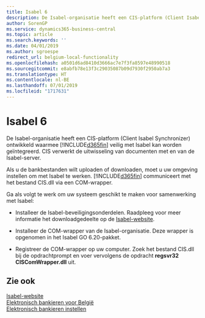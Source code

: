 ```yaml
---
title: Isabel 6
description: De Isabel-organisatie heeft een CIS-platform (Client Isabel Synchronizer) ontwikkeld waarmee Business Central veilig met Isabel kan worden geïntegreerd. CIS verwerkt de uitwisseling van documenten met en van de Isabel-server.
author: SorenGP
ms.service: dynamics365-business-central
ms.topic: article
ms.search.keywords: ''
ms.date: 04/01/2019
ms.author: sgroespe
redirect_url: belgium-local-functionality
ms.openlocfilehash: a0501d6ad8410d3666ac7e7f3fa8597e48990518
ms.sourcegitcommit: e8abfb78e13f3c29035087b09d7930f2950ab7a3
ms.translationtype: HT
ms.contentlocale: nl-BE
ms.lasthandoff: 07/01/2019
ms.locfileid: "1717631"
---
```

# <a name="isabel-6"></a>Isabel 6
De Isabel-organisatie heeft een CIS-platform (Client Isabel Synchronizer) ontwikkeld waarmee [!INCLUDE[d365fin](../../includes/d365fin_md.md)] veilig met Isabel kan worden geïntegreerd. CIS verwerkt de uitwisseling van documenten met en van de Isabel-server.  

Als u de bankbestanden wilt uploaden of downloaden, moet u uw omgeving instellen om met Isabel te werken. [!INCLUDE[d365fin](../../includes/d365fin_md.md)] communiceert met het bestand CIS.dll via een COM-wrapper.  

Ga als volgt te werk om uw systeem geschikt te maken voor samenwerking met Isabel:  

- Installeer de Isabel-beveiligingsonderdelen. Raadpleeg voor meer informatie het downloadgedeelte op de [Isabel-website](https://go.microsoft.com/fwlink/?LinkId=210323).  

- Installeer de COM-wrapper van de Isabel-organisatie. Deze wrapper is opgenomen in het Isabel GO 6.20-pakket.  

- Registreer de COM-wrapper op uw computer. Zoek het bestand CIS.dll bij de opdrachtprompt en voer vervolgens de opdracht **regsvr32 CISComWrapper.dll** uit.  

## <a name="see-also"></a>Zie ook  
 [Isabel-website](https://go.microsoft.com/fwlink/?LinkId=210323)   
 [Elektronisch bankieren voor België](belgian-electronic-banking.md)   
 [Elektronisch bankieren instellen](how-to-set-up-electronic-banking.md)
